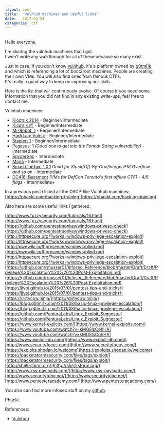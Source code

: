 ```yaml
---
layout: post
title:  "Vulnhub machines and useful links"
date:   2017-03-24
categories: ctf
---
```

<br />
Hello everyone,  
  
I'm sharing the vulnhub machines that i got.  
I won't write any walkthrough for all of these because so many exist.  
  
Just in case, if you don't know [vulnhub](https://www.vulnhub.com/), it's a platform owned by [g0tmi1k](https://twitter.com/g0tmi1k) and which is referencing a lot of boot2root machines. People are creating their own VMs. You will also find ones from famous CTFs.  
It's really a good way to keep on improving our skills.  
  
Here is the list that will continuously evolve. Of course if you need some information that you did not find in any existing write-ups, feel free to contact me.  
  
Vulnhub machines:  
  
  - [Kioptrix 2014](https://www.vulnhub.com/entry/kioptrix-2014-5,62/) - Beginner/Intermediate
  - [Kioptrix #1](https://www.vulnhub.com/entry/kioptrix-level-1-1,22/) - Beginner/Intermediate
  - [Mr-Robot: 1](https://www.vulnhub.com/entry/mr-robot-1,151/) - Beginner/Intermediate
  - [HackLab: Vulnix](https://www.vulnhub.com/entry/hacklab-vulnix,48/) - Beginner/Intermediate
  - [Stapler: 1](https://www.vulnhub.com/entry/stapler-1,150/) - Beginner/Intermediate
  - [Pegasus: 1](https://www.vulnhub.com/entry/pegasus-1,109/) *(Good one to get into the Format String vulnerability)* - Intermediate
  - [SpyderSec](https://www.vulnhub.com/entry/spydersec-challenge,128/) - Intermediate
  - [Moria](http://www.abatchy.com/2017/03/moria-boot2root-vm.html) - Intermediate
  - [SmashTheTux: 1.0.1](https://www.vulnhub.com/entry/smashthetux-101,138/) *Good for Stack/Off-By-One/Integer/FM Overflow and so on* - Intermediate
  - [DC416: Basement](https://www.vulnhub.com/entry/dc416-2016,168/) *(VMs for DefCon Toronto's first offline CTF)* - *4/5 flags* - Intermediate+  
  
In a previous post i listed all the OSCP-like Vulnhub machines: [https://phackt.com/hacking-training](https://phackt.com/hacking-training)  
  
Also here are some useful links i gathered:  

[http://www.fuzzysecurity.com/tutorials/16.html](http://www.fuzzysecurity.com/tutorials/16.html)  
[https://github.com/pentestmonkey/windows-privesc-check](https://github.com/pentestmonkey/windows-privesc-check)  
[http://httpsecure.org/?works=windows-privilege-escalation-exploit](http://httpsecure.org/?works=windows-privilege-escalation-exploit)  
[http://pwnwiki.io/#!presence/windows/blind.md](http://pwnwiki.io/#!presence/windows/blind.md)  
[http://httpsecure.org/?works=windows-privilege-escalation-exploit](http://httpsecure.org/?works=windows-privilege-escalation-exploit)  
[https://github.com/rmusser01/Infosec_Reference/blob/master/Draft/Draft/Privilege%20Escalation%20%26%20Post-Exploitation.md](https://github.com/rmusser01/Infosec_Reference/blob/master/Draft/Draft/Privilege%20Escalation%20%26%20Post-Exploitation.md)  
[https://jivoi.github.io/2015/07/01/pentest-tips-and-tricks/](https://jivoi.github.io/2015/07/01/pentest-tips-and-tricks/)  
[https://dirtycow.ninja/](https://dirtycow.ninja/)  
[https://blog.g0tmi1k.com/2011/08/basic-linux-privilege-escalation/](https://blog.g0tmi1k.com/2011/08/basic-linux-privilege-escalation/)  
[https://github.com/PenturaLabs/Linux_Exploit_Suggester](https://github.com/PenturaLabs/Linux_Exploit_Suggester)  
[https://www.kernel-exploits.com/](https://www.kernel-exploits.com/)  
[https://www.youtube.com/watch?v=kMG8IsCohHA](https://www.youtube.com/watch?v=kMG8IsCohHA)  
[https://www.exploit-db.com/](https://www.exploit-db.com/)  
[http://www.securityfocus.com/](http://www.securityfocus.com/)  
[https://exploits.shodan.io/welcome](https://exploits.shodan.io/welcome)  
[https://packetstormsecurity.com/files/tags/exploit/](https://packetstormsecurity.com/files/tags/exploit/)  
[http://shell-storm.org/](http://shell-storm.org/)  
[http://www.xss-payloads.com/](http://www.xss-payloads.com/)  
[http://www.securitytube.net/](http://www.securitytube.net/)  
[http://www.pentesteracademy.com/](http://www.pentesteracademy.com/)  
  
You also can find more infosec stuff on my [github](https://github.com/phackt/pentest).  
  
Phackt.  
  
References:  
 - [Vulnhub](https://www.vulnhub.com/)
  

